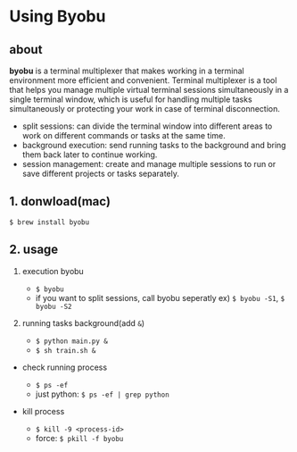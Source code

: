 # Using Byobu

## about
**byobu** is a terminal multiplexer that makes working in a terminal environment more efficient and convenient.
Terminal multiplexer is a tool that helps you manage multiple virtual terminal sessions simultaneously in a single terminal window, which is useful for handling multiple tasks simultaneously or protecting your work in case of terminal disconnection.

- split sessions: can divide the terminal window into different areas to work on different commands or tasks at the same time.
- background execution: send running tasks to the background and bring them back later to continue working.
- session management: create and manage multiple sessions to run or save different projects or tasks separately.

## 1. donwload(mac)
```shell
$ brew install byobu
```

## 2. usage
1. execution byobu
   - ```$ byobu``` 
   - if you want to split sessions, call byobu seperatly ex) ```$ byobu -S1```, ```$ byobu -S2```

2. running tasks background(add ```&```)
   - ```$ python main.py &```
   - ```$ sh train.sh &```

- check running process
  - ```$ ps -ef```
  - just python: ```$ ps -ef | grep python```

- kill process
   - ```$ kill -9 <process-id>```
   - force: ```$ pkill -f byobu```
